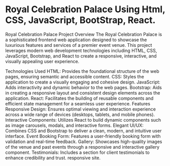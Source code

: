# Royal Celebration Palace Using Html, CSS, JavaScript, BootStrap, React.


Royal Celebration Palace
Project Overview
The Royal Celebration Palace is a sophisticated frontend web application designed to showcase the luxurious features and services of a premier event venue. This project leverages modern web development technologies including HTML, CSS, JavaScript, Bootstrap, and React to create a responsive, interactive, and visually appealing user experience.

Technologies Used
HTML: Provides the foundational structure of the web pages, ensuring semantic and accessible content.
CSS: Styles the application to create a visually engaging and cohesive design.
JavaScript: Adds interactivity and dynamic behavior to the web pages.
Bootstrap: Aids in creating a responsive layout and consistent design elements across the application.
React: Facilitates the building of reusable components and efficient state management for a seamless user experience.
Features
Responsive Design: Ensures optimal viewing and interaction experience across a wide range of devices (desktops, tablets, and mobile phones).
Interactive Components: Utilizes React to build dynamic components such as image carousels, modals, and interactive forms.
Elegant UI/UX: Combines CSS and Bootstrap to deliver a clean, modern, and intuitive user interface.
Event Booking Form: Features a user-friendly booking form with validation and real-time feedback.
Gallery: Showcases high-quality images of the venue and past events through a responsive and interactive gallery component.
Testimonials: Includes a section for client testimonials to enhance credibility and trust.
responsive site.
